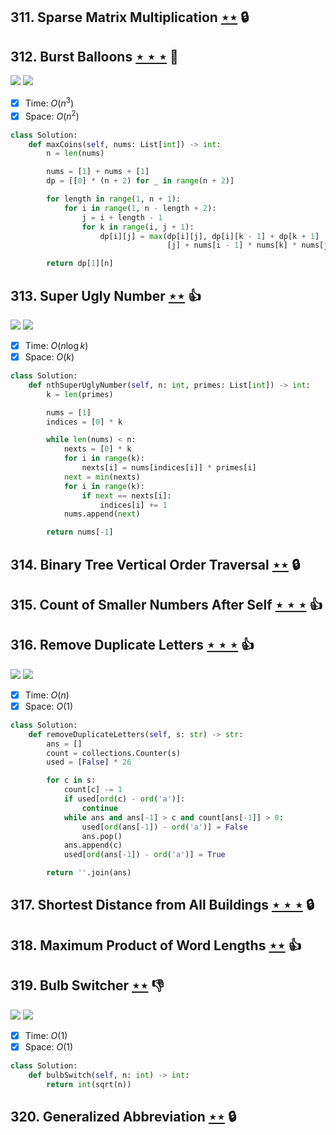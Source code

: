 ## 311. Sparse Matrix Multiplication [$\star\star$](https://leetcode.com/problems/sparse-matrix-multiplication) 🔒

## 312. Burst Balloons [$\star\star\star$](https://leetcode.com/problems/burst-balloons) :muscle:

![](https://img.shields.io/badge/-Divide%20and%20Conquer-005CAF.svg?style=flat-square) ![](https://img.shields.io/badge/-Dynamic%20Programming-113285.svg?style=flat-square)

- [x] Time: $O(n^3)$
- [x] Space: $O(n^2)$

```python
class Solution:
    def maxCoins(self, nums: List[int]) -> int:
        n = len(nums)

        nums = [1] + nums + [1]
        dp = [[0] * (n + 2) for _ in range(n + 2)]

        for length in range(1, n + 1):
            for i in range(1, n - length + 2):
                j = i + length - 1
                for k in range(i, j + 1):
                    dp[i][j] = max(dp[i][j], dp[i][k - 1] + dp[k + 1]
                                   [j] + nums[i - 1] * nums[k] * nums[j + 1])

        return dp[1][n]
```

## 313. Super Ugly Number [$\star\star$](https://leetcode.com/problems/super-ugly-number) :thumbsup:

![](https://img.shields.io/badge/-Heap-0F4C3A.svg?style=flat-square) ![](https://img.shields.io/badge/-Math-434343.svg?style=flat-square)

- [x] Time: $O(n\log k)$
- [x] Space: $O(k)$

```python
class Solution:
    def nthSuperUglyNumber(self, n: int, primes: List[int]) -> int:
        k = len(primes)

        nums = [1]
        indices = [0] * k

        while len(nums) < n:
            nexts = [0] * k
            for i in range(k):
                nexts[i] = nums[indices[i]] * primes[i]
            next = min(nexts)
            for i in range(k):
                if next == nexts[i]:
                    indices[i] += 1
            nums.append(next)

        return nums[-1]
```

## 314. Binary Tree Vertical Order Traversal [$\star\star$](https://leetcode.com/problems/binary-tree-vertical-order-traversal) 🔒

## 315. Count of Smaller Numbers After Self [$\star\star\star$](https://leetcode.com/problems/count-of-smaller-numbers-after-self) :thumbsup:

## 316. Remove Duplicate Letters [$\star\star\star$](https://leetcode.com/problems/remove-duplicate-letters) :thumbsup:

![](https://img.shields.io/badge/-Greedy-0B346E.svg?style=flat-square) ![](https://img.shields.io/badge/-Stack-E2943B.svg?style=flat-square)

- [x] Time: $O(n)$
- [x] Space: $O(1)$

```python
class Solution:
    def removeDuplicateLetters(self, s: str) -> str:
        ans = []
        count = collections.Counter(s)
        used = [False] * 26

        for c in s:
            count[c] -= 1
            if used[ord(c) - ord('a')]:
                continue
            while ans and ans[-1] > c and count[ans[-1]] > 0:
                used[ord(ans[-1]) - ord('a')] = False
                ans.pop()
            ans.append(c)
            used[ord(ans[-1]) - ord('a')] = True

        return ''.join(ans)
```

## 317. Shortest Distance from All Buildings [$\star\star\star$](https://leetcode.com/problems/shortest-distance-from-all-buildings) 🔒

## 318. Maximum Product of Word Lengths [$\star\star$](https://leetcode.com/problems/maximum-product-of-word-lengths) :thumbsup:

## 319. Bulb Switcher [$\star\star$](https://leetcode.com/problems/bulb-switcher) :thumbsdown:

![](https://img.shields.io/badge/-Brainteaser-DB4D6D.svg?style=flat-square) ![](https://img.shields.io/badge/-Math-434343.svg?style=flat-square)

- [x] Time: $O(1)$
- [x] Space: $O(1)$

```python
class Solution:
    def bulbSwitch(self, n: int) -> int:
        return int(sqrt(n))
```

## 320. Generalized Abbreviation [$\star\star$](https://leetcode.com/problems/generalized-abbreviation) 🔒
